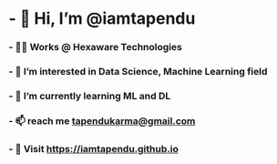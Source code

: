 # - 👋 Hi, I’m @iamtapendu
### - :technologist: Works @ Hexaware Technologies
### - 👀 I’m interested in Data Science, Machine Learning field
### - 🌱 I’m currently learning ML and DL
### - 📫 reach me tapendukarma@gmail.com
### - :runner: Visit https://iamtapendu.github.io

<!---
iamtapendu/iamtapendu is a ✨ special ✨ repository because its `README.md` (this file) appears on your GitHub profile.
You can click the Preview link to take a look at your changes.
--->
